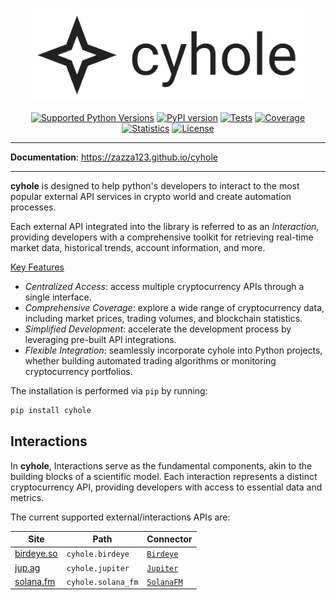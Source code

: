 <p align="center">
  <a href="https://zazza123.github.io/cyhole">
    <img src="https://raw.githubusercontent.com/zazza123/cyhole/main/docs/config/images/logo.png" alt="cyhole" height="150px" class="readme">
  </a>
</p>
<p align="center">
  <a href="https://pypi.org/project/cyhole" target="_blank"><img src="https://img.shields.io/pypi/pyversions/cyhole.svg?color=%2334D058" alt="Supported Python Versions" height="18"></a>
  <a href="https://pypi.org/project/cyhole"><img src="https://img.shields.io/pypi/v/cyhole?color=%2334D058&label=pypi" alt="PyPI version" height="18"></a>
  <a href="https://github.com/zazza123/cyhole/actions/workflows/execute-tests.yml?query=branch%3Amain+event%3Apush"><img src="https://github.com/zazza123/cyhole/actions/workflows/execute-tests.yml/badge.svg?branch=main&action=push" alt="Tests" height="18"></a>
  <a href="https://coverage-badge.samuelcolvin.workers.dev/redirect/zazza123/cyhole" target="_blank"><img src="https://coverage-badge.samuelcolvin.workers.dev/zazza123/cyhole.svg" alt="Coverage" height="18"></a>
  <a href="https://pepy.tech/project/cyhole" target="_blank"><img src="https://static.pepy.tech/badge/cyhole/month" alt="Statistics" height="18"></a>
  <a href="https://github.com/zazza123/cyhole/blob/main/LICENSE" target="_blank"><img src="https://img.shields.io/github/license/zazza123/cyhole.svg" alt="License" height="18"></a>
</p>

---

<p class="readme">
  <b>Documentation</b>: <a href="https://zazza123.github.io/cyhole">https://zazza123.github.io/cyhole</a>
</p>
<hr class="readme">

**cyhole** is designed to help python's developers to interact to the most popular external API services in crypto world and create automation processes.

Each external API integrated into the library is referred to as an *Interaction*, providing developers with a comprehensive toolkit for retrieving real-time market data, historical trends, account information, and more.

<u>Key Features</u>

  - *Centralized Access*: access multiple cryptocurrency APIs through a single interface.
  - *Comprehensive Coverage*: explore a wide range of cryptocurrency data, including market prices, trading volumes, and blockchain statistics.
  - *Simplified Development*: accelerate the development process by leveraging pre-built API integrations.
  - *Flexible Integration*: seamlessly incorporate cyhole into Python projects, whether building automated trading algorithms or monitoring cryptocurrency portfolios.

The installation is performed via `pip` by running:

```sh
pip install cyhole
```

## Interactions

In **cyhole**, Interactions serve as the fundamental components, akin to the building blocks of a scientific model. Each interaction represents a distinct cryptocurrency API, providing developers with access to essential data and metrics.

The current supported external/interactions APIs are:

|Site                             |Path               |Connector                                                                          |
|----                             |----               |---------                                                                          |
|[birdeye.so](https://birdeye.so) |`cyhole.birdeye`   |[`Birdeye`](https://zazza123.github.io/cyhole/interactions/birdeye/index.html)     |
|[jup.ag](https://jup.ag)         |`cyhole.jupiter`   |[`Jupiter`](https://zazza123.github.io/cyhole/interactions/jupiter/index.html)     |
|[solana.fm](https://solana.fm)   |`cyhole.solana_fm` |[`SolanaFM`](https://zazza123.github.io/cyhole/interactions/solana_fm/index.html)  |
